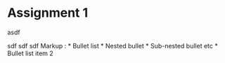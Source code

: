 # Assignment 1


asdf

sdf
sdf
sdf
Markup : * Bullet list
              * Nested bullet
                  * Sub-nested bullet etc
          * Bullet list item 2
